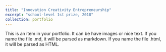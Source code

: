 ```yaml
---
title: "Innovation Creativity Entrepreneurship"
excerpt: "school-level 1st prize, 2018"
collection: portfolio
---
```


This is an item in your portfolio. It can be have images or nice text. If you name the file .md, it will be parsed as markdown. If you name the file .html, it will be parsed as HTML. 
